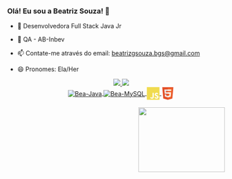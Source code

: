 ### Olá! Eu sou a Beatriz Souza! 👋

- 🌱 Desenvolvedora Full Stack Java Jr 
- 🧮 QA - AB-Inbev 
- 📫 Contate-me através do email: beatrizgsouza.bgs@gmail.com
- 😄 Pronomes: Ela/Her



  <div align="center">
  <a href="https://github.com/BeaSouzaa">
    <img height="180em" src="https://github-readme-stats.vercel.app/api?username=BeaSouzaa&show_icons=true&theme=dracula&include_all_commits=true&count_private=true"/>
  <img height="160em" src="https://github-readme-stats.vercel.app/api/top-langs/?username=BeaSouzaa&layout=compact&langs_count=7&theme=dracula"/>
 
  <div>
                                       
  <img align = "center" alt ="Bea-Java" height= "30" width = "30" src = "https://cdn.jsdelivr.net/gh/devicons/devicon/icons/java/java-original-wordmark.svg">
  <img align="center" alt="Bea-MySQL" height="30" width="30" src="https://cdn.jsdelivr.net/gh/devicons/devicon/icons/mysql/mysql-original.svg" >
  <img align="center" alt="Bea-Js" height="30" width="30" src="https://raw.githubusercontent.com/devicons/devicon/master/icons/javascript/javascript-plain.svg">
  <img align="center" alt="Bea-HTML" height="30" width="30" src="https://raw.githubusercontent.com/devicons/devicon/master/icons/html5/html5-original.svg">
  <div style="display: inline_block"><br <>
  <img align = "right" alt "Bea-Gif" height = "150" width= "200" src="https://media3.giphy.com/media/3otPoo8NDLOmzvTJF6/giphy.gif">
  

<!DOCTYPE html>
<html>
<head>
<style>
  .snake-container {
    display: flex;
    align-items: center;
  }

  .snake {
    width: 50px;
    height: 50px;
    background-color: green;
    animation: eat 2s linear infinite;
  }

  .project {
    width: 50px;
    height: 50px;
    background-color: red;
    margin-right: 10px;
    animation: appear 2s linear infinite;
  }

  @keyframes eat {
    0% {
      width: 50px;
    }
    50% {
      width: 0;
    }
    100% {
      width: 50px;
    }
  }

  @keyframes appear {
    0% {
      opacity: 0;
    }
    50% {
      opacity: 1;
    }
    100% {
      opacity: 0;
    }
  }
</style>
</head>
<body>
<div class="snake-container">
  <div class="snake"></div>
  <div class="project"></div>
  <div class="project"></div>
  <div class="project"></div>
</div>
</body>
</html>

